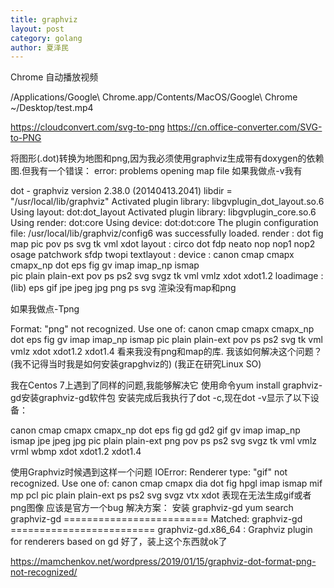 ```yaml
---
title: graphviz
layout: post
category: golang
author: 夏泽民
---
```

Chrome 自动播放视频

/Applications/Google\ Chrome.app/Contents/MacOS/Google\ Chrome  ~/Desktop/test.mp4

https://cloudconvert.com/svg-to-png
https://cn.office-converter.com/SVG-to-PNG
<!-- more -->
将图形(.dot)转换为地图和png,因为我必须使用graphviz生成带有doxygen的依赖图.但我有一个错误：
error: problems opening map file
如果我做点-v我有

dot - graphviz version 2.38.0 (20140413.2041)
libdir = "/usr/local/lib/graphviz"
Activated plugin library: libgvplugin_dot_layout.so.6
Using layout: dot:dot_layout
Activated plugin library: libgvplugin_core.so.6
Using render: dot:core
Using device: dot:dot:core
The plugin configuration file:
/usr/local/lib/graphviz/config6
was successfully loaded.
render  :  dot fig map pic pov ps svg tk vml xdot
layout  :  circo dot fdp neato nop nop1 nop2 osage patchwork sfdp
twopi
textlayout  : 
device  :  canon cmap cmapx cmapx_np dot eps fig gv imap imap_np ismap                    
pic plain plain-ext pov ps ps2 svg svgz tk vml vmlz xdot xdot1.2 
loadimage   :  (lib) eps gif jpe jpeg jpg png ps svg
渲染没有map和png

如果我做点-Tpng

Format: "png" not recognized. Use one of: canon cmap cmapx cmapx_np   
dot eps fig gv imap imap_np ismap pic plain plain-ext pov ps ps2 svg 
tk vml vmlz xdot xdot1.2 xdot1.4
看来我没有png和map的库.
我该如何解决这个问题？
(我不记得当时我是如何安装grapghviz的)
(我正在研究Linux SO)

我在Centos 7上遇到了同样的问题,我能够解决它
使用命令yum install graphviz-gd安装graphviz-gd软件包
安装完成后我执行了dot -c,现在dot -v显示了以下设备：

canon cmap cmapx cmapx_np dot eps fig gd gd2
gif gv imap imap_np ismap jpe jpeg jpg pic plain
plain-ext png pov ps ps2 svg svgz tk vml vmlz
vrml wbmp xdot xdot1.2 xdot1.4

使用Graphviz时候遇到这样一个问题
IOError: Renderer type: "gif" not recognized. Use one of: canon cmap cmapx dia dot fig hpgl imap ismap mif mp pcl pic plain plain-ext ps ps2 svg svgz vtx xdot
表现在无法生成gif或者png图像
应该是官方一个bug
解决方案：
安装 graphviz-gd
yum search graphviz-gd
========================= Matched: graphviz-gd =========================
graphviz-gd.x86_64 : Graphviz plugin for renderers based on gd
好了，装上这个东西就ok了


https://mamchenkov.net/wordpress/2019/01/15/graphviz-dot-format-png-not-recognized/